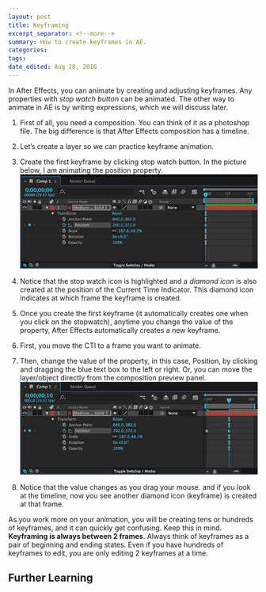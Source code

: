 ```yaml
---
layout: post	
title: Keyframing
excerpt_separator: <!--more-->
summary: How to create keyframes in AE.
categories:
tags:
date_edited: Aug 28, 2016
---
```


In After Effects, you can animate by creating and adjusting keyframes. Any properties with *stop watch button* can be animated. The other way to animate in AE is by writing expressions, which we will discuss later.




1. First of all, you need a composition. You can think of it as a photoshop file. The big difference is that After Effects composition has a timeline.

2. Let’s create a layer so we can practice keyframe animation. 

3. Create the first keyframe by clicking stop watch button. In the picture below, I am animating the position property.
![Creating the first keyframe](/images/keyframing/keyframe-1.png)

4. Notice that the stop watch icon is highlighted and a *diamond icon* is also created at the position of the Current Time Indicator. This diamond icon indicates at which frame the keyframe is created.

5. Once you create the first keyframe (it automatically creates one when you click on the stopwatch), anytime you change the value of the property, After Effects automatically creates a new keyframe.

6. First, you move the CTI to a frame you want to animate. 

7. Then, change the value of the property, in this case, Position, by clicking and dragging the blue text box to the left or right. Or, you can move the layer/object directly from the composition preview panel.
![the second keyframe](/images/keyframing/keyframe-2.png)

8. Notice that the value changes as you drag your mouse. and if you look at the timeline, now you see another diamond icon (keyframe) is created at that frame.

As you work more on your animation, you will be creating tens or hundreds of keyframes, and it can quickly get confusing. Keep this in mind. **Keyframing is always between 2 frames**. Always think of keyframes as a pair of beginning and ending states. Even if you have hundreds of keyframes to edit, you are only editing 2 keyframes at a time.





## Further Learning


<!-- footnotes -->
